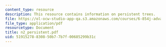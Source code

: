 ```yaml
---
content_type: resource
description: This resource contains information on persistent trees.
file: https://ol-ocw-studio-app-qa.s3.amazonaws.com/courses/6-854j-advanced-algorithms-fall-2005/51915278830850b77b7f00685299b31c_n2_persistent.pdf
file_type: application/pdf
resourcetype: Document
title: n2_persistent.pdf
uid: 51915278-8308-50b7-7b7f-00685299b31c
---
```

